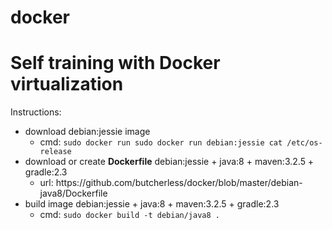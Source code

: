 # docker

<h1>Self training with Docker virtualization</h1>

Instructions: <br/>

<ul>
  <li> download debian:jessie image
    <ul>
      <li>cmd: <code>sudo docker run sudo docker run debian:jessie cat /etc/os-release</code>
    </ul>
    <li> download or create <b>Dockerfile</b> debian:jessie + java:8 + maven:3.2.5 + gradle:2.3
    <ul>
      <li>url: https://github.com/butcherless/docker/blob/master/debian-java8/Dockerfile
    </ul>
    <li> build image debian:jessie + java:8 + maven:3.2.5 + gradle:2.3
    <ul>
      <li>cmd: <code>sudo docker build -t debian/java8 .</code>
    </ul>
  
</ul>
